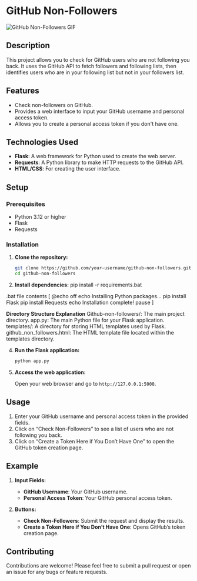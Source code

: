 # GitHub Non-Followers

</body>
</html>
 <div class="gif-container">
            <img src="GitHub_Non_Followers.gif" alt="GitHub Non-Followers GIF">
        </div>
    </div>

## Description

This project allows you to check for GitHub users who are not following you back. It uses the GitHub API to fetch followers and following lists, then identifies users who are in your following list but not in your followers list. 

## Features

- Check non-followers on GitHub.
- Provides a web interface to input your GitHub username and personal access token.
- Allows you to create a personal access token if you don't have one.

## Technologies Used

- **Flask**: A web framework for Python used to create the web server.
- **Requests**: A Python library to make HTTP requests to the GitHub API.
- **HTML/CSS**: For creating the user interface.

## Setup

### Prerequisites

- Python 3.12 or higher
- Flask
- Requests

### Installation

1. **Clone the repository:**

    ```bash
    git clone https://github.com/your-username/github-non-followers.git
    cd github-non-followers
    ```

2. **Install dependencies:**
   pip install -r requirements.bat
   
.bat file contents
 [ @echo off
echo Installing Python packages...
pip install Flask
pip install Requests
echo Installation complete!
pause ]

   **Directory Structure Explanation**
Github-non-followers/: The main project directory.
app.py: The main Python file for your Flask application.
templates/: A directory for storing HTML templates used by Flask.
github_non_followers.html: The HTML template file located within the templates directory.


   

4. **Run the Flask application:**

    ```bash
    python app.py
    ```

5. **Access the web application:**

    Open your web browser and go to `http://127.0.0.1:5000`.

## Usage

1. Enter your GitHub username and personal access token in the provided fields.
2. Click on “Check Non-Followers” to see a list of users who are not following you back.
3. Click on “Create a Token Here if You Don’t Have One” to open the GitHub token creation page.

## Example

1. **Input Fields:**
    - **GitHub Username**: Your GitHub username.
    - **Personal Access Token**: Your GitHub personal access token.

2. **Buttons:**
    - **Check Non-Followers**: Submit the request and display the results.
    - **Create a Token Here if You Don’t Have One**: Opens GitHub’s token creation page.

## Contributing

Contributions are welcome! Please feel free to submit a pull request or open an issue for any bugs or feature requests.


